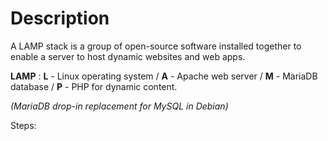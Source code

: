 # Description
A LAMP stack is a group of open-source software installed together to enable a server to host dynamic websites and web apps. 

**LAMP** : **L** - Linux operating system / **A** - Apache web server / **M** - MariaDB database / **P** - PHP for dynamic content. 

*(MariaDB drop-in replacement for MySQL in Debian)*

Steps:
